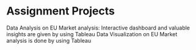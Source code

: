 # Assignment Projects
Data Analysis on EU Market analysis: Interactive dashboard and valuable insights are given by using Tableau
Data Visualization on EU Market analysis is done by using Tableau

